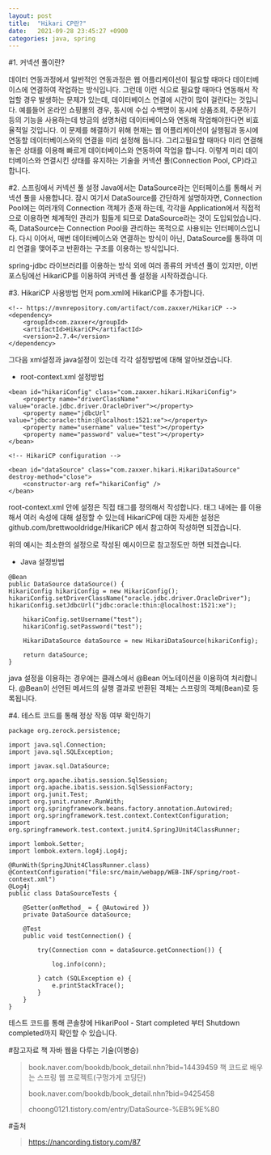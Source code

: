 ```yaml
---
layout: post
title:  "Hikari CP란?"
date:   2021-09-28 23:45:27 +0900
categories: java, spring 
---
```

#1. 커넥션 풀이란?

데이터 연동과정에서 일반적인 연동과정은 웹 어플리케이션이 필요할 때마다 데이터베이스에 연결하여 작업하는 방식입니다. 그런데 이런 식으로 필요할 때마다 연동해서 작업할 경우 발생하는 문제가 있는데, 데이터베이스 연결에 시간이 많이 걸린다는 것입니다.
예를들어 온라인 쇼핑몰의 경우, 동시에 수십 수백명이 동시에 상품조회, 주문하기 등의 기능을 사용하는데 방금의 설명처럼 데이터베이스와 연동해 작업해야한다면 비효율적일 것입니다.
이 문제를 해결하기 위해 현재는 웹 어플리케이션이 실행됨과 동시에 연동할 데이터베이스와의 연결을 미리 설정해 둡니다. 그리고필요할 때마다 미리 연결해 놓은 상태를 이용해 빠르게 데이터베이스와 연동하여 작업을 합니다.
이렇게 미리 데이터베이스와 연결시킨 상태를 유지하는 기술을 커넥션 풀(Connection Pool, CP)라고 합니다.

#2. 스프링에서 커넥션 풀 설정
Java에서는 DataSource라는 인터페이스를 통해서 커넥션 풀을 사용합니다.
잠시 여기서 DataSource를 간단하게 설명하자면, Connection Pool에는 여러개의 Connection 객체가 존재 하는데, 각각을 Application에서 직접적으로 이용하면 체계적인 관리가 힘들게 되므로 DataSource라는 것이 도입되었습니다. 즉, DataSource는 Connection Pool을 관리하는 목적으로 사용되는 인터페이스입니다.
다시 이어서, 매번 데이터베이스와 연결하는 방식이 아닌, DataSource를 통하여 미리 연결을 맺어주고 반환하는 구조를 이용하는 방식입니다.

spring-jdbc 라이브러리를 이용하는 방식 외에 여러 종류의 커넥션 풀이 있지만, 이번 포스팅에선 HikariCP를 이용하여 커넥션 풀 설정을 시작하겠습니다.

#3. HikariCP 사용방법
먼저 pom.xml에 HikariCP를 추가합니다.
~~~
<!-- https://mvnrepository.com/artifact/com.zaxxer/HikariCP -->
<dependency>
    <groupId>com.zaxxer</groupId>
    <artifactId>HikariCP</artifactId>
    <version>2.7.4</version>
</dependency>
~~~

그다음 xml설정과 java설정이 있는데 각각 설정방법에 대해 알아보겠습니다.

- root-context.xml 설정방법
~~~
<bean id="hikariConfig" class="com.zaxxer.hikari.HikariConfig">
    <property name="driverClassName" value="oracle.jdbc.driver.OracleDriver"></property>
    <property name="jdbcUrl" value="jdbc:oracle:thin:@localhost:1521:xe"></property>
    <property name="username" value="test"></property>
    <property name="password" value="test"></property>
</bean>		
~~~
~~~
<!-- HikariCP configuration -->

<bean id="dataSource" class="com.zaxxer.hikari.HikariDataSource" destroy-method="close">
	<constructor-arg ref="hikariConfig" />
</bean>
~~~

root-context.xml 안에 설정은 직접 <bean>태그를 정의해서 작성합니다. <bean> 태그 내에는 <property>를 이용해서 여러 속성에 대해 설정할 수 있는데 HikariCP에 대한 자세한 설정은 github.com/brettwooldridge/HikariCP 에서 참고하여 작성하면 되겠습니다.

위의 예시는 최소한의 설정으로 작성된 예시이므로 참고정도만 하면 되겠습니다.

- Java 설정방법
~~~
@Bean
public DataSource dataSource() {
HikariConfig hikariConfig = new	HikariConfig();
hikariConfig.setDriverClassName("oracle.jdbc.driver.OracleDriver");
hikariConfig.setJdbcUrl("jdbc:oracle:thin:@localhost:1521:xe");

    hikariConfig.setUsername("test");
    hikariConfig.setPassword("test");

    HikariDataSource dataSource = new HikariDataSource(hikariConfig);

	return dataSource;
}
~~~

java 설정을 이용하는 경우에는 클래스에서 @Bean 어노테이션을 이용하여 처리합니다.
@Bean이 선언된 메서드의 실행 결과로 반환된 객체는 스프링의 객체(Bean)로 등록됩니다.

#4. 테스트 코드를 통해 정상 작동 여부 확인하기

~~~
package org.zerock.persistence;

import java.sql.Connection;
import java.sql.SQLException;

import javax.sql.DataSource;

import org.apache.ibatis.session.SqlSession;
import org.apache.ibatis.session.SqlSessionFactory;
import org.junit.Test;
import org.junit.runner.RunWith;
import org.springframework.beans.factory.annotation.Autowired;
import org.springframework.test.context.ContextConfiguration;
import org.springframework.test.context.junit4.SpringJUnit4ClassRunner;

import lombok.Setter;
import lombok.extern.log4j.Log4j;

@RunWith(SpringJUnit4ClassRunner.class)
@ContextConfiguration("file:src/main/webapp/WEB-INF/spring/root-context.xml")
@Log4j
public class DataSourceTests {

	@Setter(onMethod_ = { @Autowired })
	private DataSource dataSource;
	
	@Test
	public void testConnection() {
    
		try(Connection conn = dataSource.getConnection()) {

			log.info(conn);
			
		} catch (SQLException e) {
			e.printStackTrace();
		}
	}
}
~~~

테스트 코드를 통해 콘솔창에 HikariPool - Start completed 부터 Shutdown completed까지 확인할 수 있습니다.



#참고자료
책 자바 웹을 다루는 기술(이병승)
>book.naver.com/bookdb/book_detail.nhn?bid=14439459
책 코드로 배우는 스프링 웹 프로젝트(구멍가게 코딩단)
> 
> book.naver.com/bookdb/book_detail.nhn?bid=9425458
> 
>choong0121.tistory.com/entry/DataSource-%EB%9E%80

#출처
>https://nancording.tistory.com/87